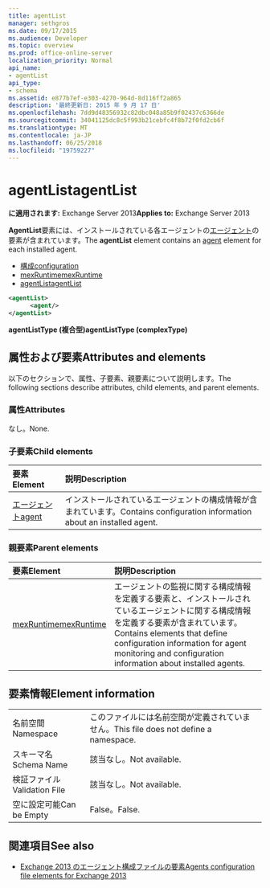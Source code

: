 ```yaml
---
title: agentList
manager: sethgros
ms.date: 09/17/2015
ms.audience: Developer
ms.topic: overview
ms.prod: office-online-server
localization_priority: Normal
api_name:
- agentList
api_type:
- schema
ms.assetid: e877b7ef-e303-4270-964d-8d116ff2a865
description: '最終更新日: 2015 年 9 月 17 日'
ms.openlocfilehash: 7dd9d48356932c82dbc048a85b9f02437c6366de
ms.sourcegitcommit: 34041125dc8c5f993b21cebfc4f8b72f0fd2cb6f
ms.translationtype: MT
ms.contentlocale: ja-JP
ms.lasthandoff: 06/25/2018
ms.locfileid: "19759227"
---
```

# <a name="agentlist"></a><span data-ttu-id="84155-103">agentList</span><span class="sxs-lookup"><span data-stu-id="84155-103">agentList</span></span>
  
<span data-ttu-id="84155-104">**に適用されます:** Exchange Server 2013</span><span class="sxs-lookup"><span data-stu-id="84155-104">**Applies to:** Exchange Server 2013</span></span>
  
<span data-ttu-id="84155-105">**AgentList**要素には、インストールされている各エージェントの[エージェント](agent.md)の要素が含まれています。</span><span class="sxs-lookup"><span data-stu-id="84155-105">The **agentList** element contains an [agent](agent.md) element for each installed agent.</span></span> 
  
- [<span data-ttu-id="84155-106">構成</span><span class="sxs-lookup"><span data-stu-id="84155-106">configuration</span></span>](configuration.md)
- [<span data-ttu-id="84155-107">mexRuntime</span><span class="sxs-lookup"><span data-stu-id="84155-107">mexRuntime</span></span>](mexruntime.md)
- [<span data-ttu-id="84155-108">agentList</span><span class="sxs-lookup"><span data-stu-id="84155-108">agentList</span></span>](agentlist.md)
  
```XML
<agentList>
      <agent/>
</agentList>
```

<span data-ttu-id="84155-109">**agentListType (複合型)**</span><span class="sxs-lookup"><span data-stu-id="84155-109">**agentListType (complexType)**</span></span>

## <a name="attributes-and-elements"></a><span data-ttu-id="84155-110">属性および要素</span><span class="sxs-lookup"><span data-stu-id="84155-110">Attributes and elements</span></span>

<span data-ttu-id="84155-111">以下のセクションで、属性、子要素、親要素について説明します。</span><span class="sxs-lookup"><span data-stu-id="84155-111">The following sections describe attributes, child elements, and parent elements.</span></span>
  
### <a name="attributes"></a><span data-ttu-id="84155-112">属性</span><span class="sxs-lookup"><span data-stu-id="84155-112">Attributes</span></span>

<span data-ttu-id="84155-113">なし。</span><span class="sxs-lookup"><span data-stu-id="84155-113">None.</span></span>
  
### <a name="child-elements"></a><span data-ttu-id="84155-114">子要素</span><span class="sxs-lookup"><span data-stu-id="84155-114">Child elements</span></span>

|<span data-ttu-id="84155-115">**要素**</span><span class="sxs-lookup"><span data-stu-id="84155-115">**Element**</span></span>|<span data-ttu-id="84155-116">**説明**</span><span class="sxs-lookup"><span data-stu-id="84155-116">**Description**</span></span>|
|:-----|:-----|
|[<span data-ttu-id="84155-117">エージェント</span><span class="sxs-lookup"><span data-stu-id="84155-117">agent</span></span>](agent.md) <br/> |<span data-ttu-id="84155-118">インストールされているエージェントの構成情報が含まれています。</span><span class="sxs-lookup"><span data-stu-id="84155-118">Contains configuration information about an installed agent.</span></span>  <br/> |
   
### <a name="parent-elements"></a><span data-ttu-id="84155-119">親要素</span><span class="sxs-lookup"><span data-stu-id="84155-119">Parent elements</span></span>

|<span data-ttu-id="84155-120">**要素**</span><span class="sxs-lookup"><span data-stu-id="84155-120">**Element**</span></span>|<span data-ttu-id="84155-121">**説明**</span><span class="sxs-lookup"><span data-stu-id="84155-121">**Description**</span></span>|
|:-----|:-----|
|[<span data-ttu-id="84155-122">mexRuntime</span><span class="sxs-lookup"><span data-stu-id="84155-122">mexRuntime</span></span>](mexruntime.md) <br/> |<span data-ttu-id="84155-123">エージェントの監視に関する構成情報を定義する要素と、インストールされているエージェントに関する構成情報を定義する要素が含まれています。</span><span class="sxs-lookup"><span data-stu-id="84155-123">Contains elements that define configuration information for agent monitoring and configuration information about installed agents.</span></span>  <br/> |
   
## <a name="element-information"></a><span data-ttu-id="84155-124">要素情報</span><span class="sxs-lookup"><span data-stu-id="84155-124">Element information</span></span>

|||
|:-----|:-----|
|<span data-ttu-id="84155-125">名前空間</span><span class="sxs-lookup"><span data-stu-id="84155-125">Namespace</span></span>  <br/> |<span data-ttu-id="84155-126">このファイルには名前空間が定義されていません。</span><span class="sxs-lookup"><span data-stu-id="84155-126">This file does not define a namespace.</span></span>  <br/> |
|<span data-ttu-id="84155-127">スキーマ名</span><span class="sxs-lookup"><span data-stu-id="84155-127">Schema Name</span></span>  <br/> |<span data-ttu-id="84155-128">該当なし。</span><span class="sxs-lookup"><span data-stu-id="84155-128">Not available.</span></span>  <br/> |
|<span data-ttu-id="84155-129">検証ファイル</span><span class="sxs-lookup"><span data-stu-id="84155-129">Validation File</span></span>  <br/> |<span data-ttu-id="84155-130">該当なし。</span><span class="sxs-lookup"><span data-stu-id="84155-130">Not available.</span></span>  <br/> |
|<span data-ttu-id="84155-131">空に設定可能</span><span class="sxs-lookup"><span data-stu-id="84155-131">Can be Empty</span></span>  <br/> |<span data-ttu-id="84155-132">False。</span><span class="sxs-lookup"><span data-stu-id="84155-132">False.</span></span>  <br/> |
   
## <a name="see-also"></a><span data-ttu-id="84155-133">関連項目</span><span class="sxs-lookup"><span data-stu-id="84155-133">See also</span></span>

- [<span data-ttu-id="84155-134">Exchange 2013 のエージェント構成ファイルの要素</span><span class="sxs-lookup"><span data-stu-id="84155-134">Agents configuration file elements for Exchange 2013</span></span>](agents-configuration-file-elements-for-exchange-2013.md)

